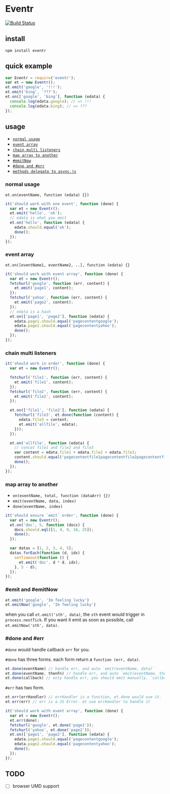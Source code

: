 # Eventr

[![Build Status](https://travis-ci.org/alsotang/eventr.svg?branch=master)](https://travis-ci.org/alsotang/eventr)

## install

`npm install eventr`

## quick example

```js
var Eventr = require('eventr');
var et = new Eventr();
et.emit('google', '!!!');
et.emit('bing', '???');
et.on(['google', 'bing'], function (edata) {
  console.log(edata.google); // => !!!
  console.log(edata.bing); // => ???
});
```

## usage

* [`normal usage`](#normal-usage)
* [`event array`](#event-array)
* [`chain multi listeners`](#chain-multi-listeners)
* [`map array to another`](#map-array-to-another)
* [`#emitNow`](#emitnow)
* [`#done and #err`](#done-and-err)
* [`methods delegate to async.js`](#methods-delegate-to-asyncjs-httpsgithubcomcaolanasync)

### normal usage

`et.on(eventName, function (edata) {})`

```js
it('should work with one event', function (done) {
  var et = new Eventr();
  et.emit('hello', 'ok');
  // edata is what you emit
  et.on('hello', function (edata) {
    edata.should.equal('ok');
    done();
  });
});
```

### event array

`et.on([eventName1, eventName2, ..], function (edata) {}`

```js
it('should work with event array', function (done) {
  var et = new Eventr();
  fetchurl('google', function (err, content) {
    et.emit('page1', content);
  });
  fetchurl('yahoo', function (err, content) {
    et.emit('page2', content);
  });
  // edata is a hash
  et.on(['page1', 'page2'], function (edata) {
    edata.page1.should.equal('pagecontentgoogle');
    edata.page2.should.equal('pagecontentyahoo');
    done();
  });
});
```

### chain multi listeners

```js
it('should work in order', function (done) {
  var et = new Eventr();

  fetchurl('file1', function (err, content) {
    et.emit('file1', content);
  });
  fetchurl('file2', function (err, content) {
    et.emit('file2', content);
  });

  et.on(['file1', 'file2'], function (edata) {
    fetchurl('file3', et.done(function (content) {
      edata.file3 = content;
      et.emit('allfile', edata);
    }));
  });

  et.on('allfile', function (edata) {
    // concat file1 and file2 and file3
    var content = edata.file1 + edata.file2 + edata.file3;
    content.should.equal('pagecontentfile1pagecontentfile2pagecontentfile3');
    done();
  });
});
```

### map array to another

- `on(eventName, total, function (dataArr) {})`
- `emit(eventName, data, index)`
- `done(eventName, index)`

```js
it('should ensure `emit` order', function (done) {
  var et = new Eventr();
  et.on('doc', 5, function (docs) {
    docs.should.eql([1, 4, 9, 16, 25]);
    done();
  });

  var datas = [1, 2, 3, 4, 5];
  datas.forEach(function (d, idx) {
    setTimeout(function () {
      et.emit('doc', d * d, idx);
    }, 5 - d);
  });
});
```

### #emit and #emitNow

```js
et.emit('google', 'Im feeling lucky')
et.emitNow('google', 'Im feeling lucky')
```

when you call `et.emit('sth', data)`, the `sth` event would trigger in `process.nextTick`.
If you want it emit as soon as possible, call `et.emitNow('sth', data)`.

### #done and #err

`#done` would handle callback `err` for you.


`#done` has three forms. each form return a `function (err, data)`.

```js
et.done(eventName) // handle err, and auto `emit(eventName, data)`
et.done(eventName, thenFn) // handle err, and auto `emit(eventName, thenFn(data))`
et.done(callback) // only handle err, you should emit manually. `callback(data)` only receive data.
```

`#err` has two form.

```js
et.err(errHandler) // errHandler is a function, et.done would use it.
et.err(err) // err is a JS Error. et use errHandler to handle it
```

```js
it('should work with event array', function (done) {
  var et = new Eventr();
  et.err(done);
  fetchurl('google', et.done('page1'));
  fetchurl('yahoo', et.done('page2'));
  et.on(['page1', 'page2'], function (edata) {
    edata.page1.should.equal('pagecontentgoogle');
    edata.page2.should.equal('pagecontentyahoo');
    done();
  });
});
```

## TODO

- [ ] browser UMD support
